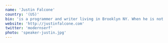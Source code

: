 ```yaml
---
name: 'Justin Falcone'
country: '(US)'
bio: 'is a programmer and writer living in Brooklyn NY. When he is not building tools for data visualization, he is cooking up an elaborate breakfast or hanging out with his beloved guinea pigs, Allegra and Claritin.'
website: 'http://justinfalcone.com'
twitter: 'modernserf'
photo: 'speaker-justin.jpg'
---
```


